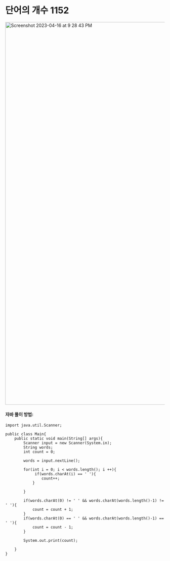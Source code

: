 # 단어의 개수 1152

<img width="1208" alt="Screenshot 2023-04-16 at 9 28 43 PM" src="https://user-images.githubusercontent.com/83897840/232309960-a6b34101-7f7a-42c1-b0b7-cb8145badde1.png">


#### 자바 풀이 방법:
````
import java.util.Scanner;

public class Main{
    public static void main(String[] args){
        Scanner input = new Scanner(System.in);
        String words;
        int count = 0;

        words = input.nextLine();

        for(int i = 0; i < words.length(); i ++){
             if(words.charAt(i) == ' '){
                count++;
            }
           
        }
        
        if(words.charAt(0) != ' ' && words.charAt(words.length()-1) != ' '){  
            count = count + 1; 
        }
        if(words.charAt(0) == ' ' && words.charAt(words.length()-1) == ' '){  
            count = count - 1;
        }

        System.out.print(count);
        
    }
}

````
